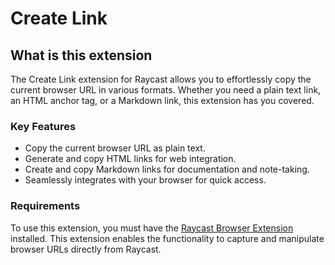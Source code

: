 # Create Link

## What is this extension

The Create Link extension for Raycast allows you to effortlessly copy the current browser URL in various formats. Whether you need a plain text link, an HTML anchor tag, or a Markdown link, this extension has you covered.

### Key Features

- Copy the current browser URL as plain text.
- Generate and copy HTML links for web integration.
- Create and copy Markdown links for documentation and note-taking.
- Seamlessly integrates with your browser for quick access.

### Requirements

To use this extension, you must have the [Raycast Browser Extension](https://www.raycast.com/browser-extension) installed. This extension enables the functionality to capture and manipulate browser URLs directly from Raycast.
